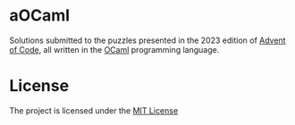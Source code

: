 # aOCaml

Solutions submitted to the puzzles presented in the 2023 edition of [Advent of Code](https://adventofcode.com/2023), all written in the [OCaml](https://ocaml.org/) programming language.

# License

The project is licensed under the [MIT License](LICENSE)